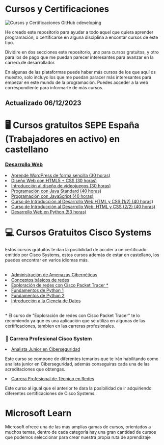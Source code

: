 # Cursos y Certificaciones
![Cursos y Certificaciones GitHub cdeveloping](https://github.com/cdeveloping/cursos-y-certificaciones/assets/134525703/4f71b927-019d-431b-99b7-5594a0fe9c66)
</br>
<p>He creado este repositorio para ayudar a todo aquel que quiera aprender programación, o certificarse en alguna disciplina a encontar cursos de este tipo.</p>
<p>Dividire en dos secciones este repositorio, uno para cursos gratuitos, y otro para los de pago que me puedan parecer interesantes para avanzar en la carrera de desarrollador.</p>

<p>En algunas de las plataformas puede haber más cursos de los que aquí os muestro, solo incluyo los que me puedan paracer más interesantes para empezar en este mundo de la programación.
Puedes acceder a la web correspondiente para informarte de más cursos.</p>

<h2>Actualizado 06/12/2023</h2>

# 🖥️ Cursos gratuitos SEPE España (Trabajadores en activo) en castellano
<h3><u>Desarrollo Web</u></h3>
<li><a href = "https://digitalizateplus.fundae.es/buscador/fichadigitalizate/1/932">Aprende WordPress de forma sencilla (30 horas)</a></li>
<li><a href = "https://digitalizateplus.fundae.es/buscador/fichadigitalizate/1/934">Diseño Web con HTML5 + CSS (30 horas)</a></li>
<li><a href = "https://digitalizateplus.fundae.es/buscador/fichadigitalizate/1/938">Introducción al diseño de videojuegos (30 horas)</a></li>
<li><a href = "https://digitalizateplus.fundae.es/buscador/fichadigitalizate/1/939">Programación con Java Standard (40 horas)</a></li>
<li><a href = "https://digitalizateplus.fundae.es/buscador/fichadigitalizate/1/940">Programación con JavaScript (40 horas)</a></li>
<li><a href = "https://digitalizateplus.fundae.es/buscador/fichadigitalizate/1/954">Curso de Introducción al Desarrollo Web HTML y CSS (1/2) (40 horas)</li>
<li><a href = "https://digitalizateplus.fundae.es/buscador/fichadigitalizate/1/955">Curso de Introducción al Desarrollo Web: HTML y CSS (2/2) (40 horas)</a></li>
<li><a href = "https://digitalizateplus.fundae.es/buscador/fichadigitalizate/1/2543">Desarrollo Web en Python (53 horas)</a></li>

# 💻 Cursos Gratuitos Cisco Systems

<p>Estos cursos gratuitos te dan la posibilidad de accder a un certificado emitido por Cisco Systems, estos cursos además de estar en castellano, los puedes encontrar
en varios idiomas más.</p>
</br>
<li><a href = "https://skillsforall.com/es/course/cyber-threat-management?courseLang=es-XL">Administración de Amenazas Cibernéticas</a></li>
<li><a href = "https://skillsforall.com/es/course/networking-basics?courseLang=es-XL">Conceptos básicos de redes</a></li>
<li><a href = "https://skillsforall.com/es/course/exploring-networking-cisco-packet-tracer?courseLang=es-XL">Exploración de redes con Cisco Packet Tracer *</a></li>
<li><a href = "https://skillsforall.com/es/course/python-essentials-1?courseLang=es-XL">Fundamentos de Python 1</a></li>
<li><a href = "https://skillsforall.com/es/course/python-essentials-2?courseLang=es-XL">Fundamentos de Python 2</a></li>
<li><a href = "https://skillsforall.com/es/course/introduction-data-science?courseLang=es-XL">Introducción a la Ciencia de Datos</a></li>
  
</br>
<p>* El curso de "Exploración de redes con Cisco Packet Tracer" te lo recomiendo ya que es una aplicación que se utiliza en algunas de las certificaciones, tambien en las
carreras profesionales.</p>



<h3> 🔬 Carrera Profesional Cisco System </h3>
<li><a href = "https://skillsforall.com/es/career-path/cybersecurity?courseLang=es-XL">Analista Junior en Ciberseguridad</a></li>
<p>Este curso se compone de diferentes temarios que te irán habilitando como analista junior en Ciberseguridad, además conseguiras cada una de las 
acreditaciones que obtengas.</p>
<li><a href = "https://skillsforall.com/es/career-path/network-technician?courseLang=es-XL">Carrera Profesional de Técnico en Redes</a></li>
<p>Este curso al igual que el anterior te dara la posibilidad de ir adquiriendo diferentes certificaciones de Cisco Systems.</p>

# Microsoft Learn

<p>Microsoft ofrece una de las más amplias gamas de cursos, orientados a muchos temas, dentro de cada categoría hay una gran cantidad de cursos que podemos seleccionar para crear nuestra propia ruta de aprendizaje</p>


